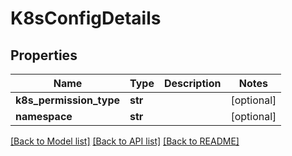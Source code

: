 # K8sConfigDetails

## Properties
Name | Type | Description | Notes
------------ | ------------- | ------------- | -------------
**k8s_permission_type** | **str** |  | [optional] 
**namespace** | **str** |  | [optional] 

[[Back to Model list]](../README.md#documentation-for-models) [[Back to API list]](../README.md#documentation-for-api-endpoints) [[Back to README]](../README.md)

